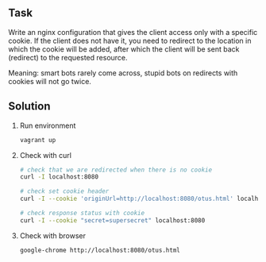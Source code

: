 ## Task
Write an nginx configuration that gives the client access only with a specific cookie.
If the client does not have it, you need to redirect to the location in which the cookie will be added, after which the client will be sent back (redirect) to the requested resource.

Meaning: smart bots rarely come across, stupid bots on redirects with cookies will not go twice.

## Solution
1. Run environment
    ```bash
    vagrant up
    ```

1. Check with curl
    ```bash
    # check that we are redirected when there is no cookie
    curl -I localhost:8080

    # check set cookie header
    curl -I --cookie 'originUrl=http://localhost:8080/otus.html' localhost:8080/secret

    # check response status with cookie
    curl -I --cookie "secret=supersecret" localhost:8080
    ```

1. Check with browser
    ```bash
    google-chrome http://localhost:8080/otus.html
    ```
